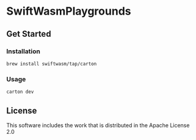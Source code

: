# SwiftWasmPlaygrounds

## Get Started
### Installation
`brew install swiftwasm/tap/carton`

### Usage
`carton dev`

## License
This software includes the work that is distributed in the Apache License 2.0
